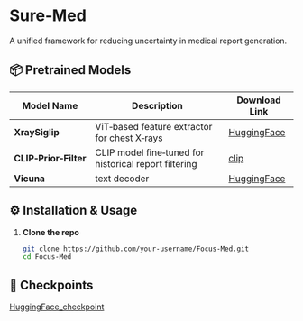 # Sure‑Med

A unified framework for reducing uncertainty in medical report generation.

## 📦 Pretrained Models

| Model Name                    | Description                                                 | Download Link                                                                 |
|-------------------------------|-------------------------------------------------------------|-------------------------------------------------------------------------------|
| **XraySiglip**                  | ViT‑based feature extractor for chest X‑rays                | [HuggingFace](https://huggingface.co/StanfordAIMI/XraySigLIP__vit-l-16-siglip-384__webli)                         |
| **CLIP‑Prior‑Filter**         | CLIP model fine‑tuned for historical report filtering       | [clip](https://stanfordmedicine.app.box.com/s/dbebk0jr5651dj8x1cu6b6kqyuuvz3ml)                |
| **Vicuna**  | text decoder    | [HuggingFace](https://huggingface.co/lmsys/vicuna-7b-v1.5)                    |


## ⚙️ Installation & Usage

1. **Clone the repo**  
   ```bash
   git clone https://github.com/your-username/Focus-Med.git
   cd Focus-Med
## 📂 Checkpoints
[HuggingFace_checkpoint](https://huggingface.co/maoche/Sure-med/tree/main)  
